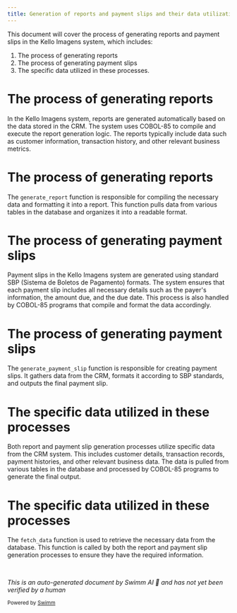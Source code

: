 ```yaml
---
title: Generation of reports and payment slips and their data utilization
---
```

This document will cover the process of generating reports and payment slips in the Kello Imagens system, which includes:

1. The process of generating reports
2. The process of generating payment slips
3. The specific data utilized in these processes.

# The process of generating reports

In the Kello Imagens system, reports are generated automatically based on the data stored in the CRM. The system uses COBOL-85 to compile and execute the report generation logic. The reports typically include data such as customer information, transaction history, and other relevant business metrics.

# The process of generating reports

The `generate_report` function is responsible for compiling the necessary data and formatting it into a report. This function pulls data from various tables in the database and organizes it into a readable format.

# The process of generating payment slips

Payment slips in the Kello Imagens system are generated using standard SBP (Sistema de Boletos de Pagamento) formats. The system ensures that each payment slip includes all necessary details such as the payer's information, the amount due, and the due date. This process is also handled by COBOL-85 programs that compile and format the data accordingly.

# The process of generating payment slips

The `generate_payment_slip` function is responsible for creating payment slips. It gathers data from the CRM, formats it according to SBP standards, and outputs the final payment slip.

# The specific data utilized in these processes

Both report and payment slip generation processes utilize specific data from the CRM system. This includes customer details, transaction records, payment histories, and other relevant business data. The data is pulled from various tables in the database and processed by COBOL-85 programs to generate the final output.

# The specific data utilized in these processes

The `fetch_data` function is used to retrieve the necessary data from the database. This function is called by both the report and payment slip generation processes to ensure they have the required information.

&nbsp;

*This is an auto-generated document by Swimm AI 🌊 and has not yet been verified by a human*

<SwmMeta version="3.0.0" repo-id="Z2l0aHViJTNBJTNBa2VsbG8lM0ElM0Fzd2ltbWlv" repo-name="kello"><sup>Powered by [Swimm](/)</sup></SwmMeta>
